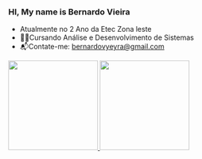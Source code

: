 ### HI, My name is Bernardo Vieira

- Atualmente no 2 Ano da Etec Zona leste
- 🧑‍💻Cursando Análise e Desenvolvimento de Sistemas
- 📬Contate-me: bernardovyeyra@gmail.com

 <div>
  <a href="https://github.com/BernardoVxexra">
  <img height="180em" src="https://github-readme-stats.vercel.app/api?username=BernardoVxexra&show_icons=true&theme=dracula&include_all_commits=true&count_private=true"/>
  <img height="180em" src="https://github-readme-stats.vercel.app/api/top-langs/?username=BernardoVxexra&layout=compact&langs_count=16&theme=dracula"/>
</div>

